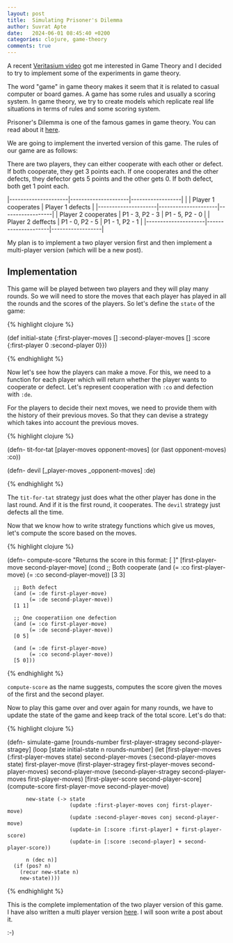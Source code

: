 ```yaml
---
layout: post
title:  Simulating Prisoner's Dilemma
author: Suvrat Apte
date:   2024-06-01 08:45:40 +0200
categories: clojure, game-theory
comments: true
---
```


A recent [Veritasium video](https://www.youtube.com/watch?v=mScpHTIi-kM) got me
interested in Game Theory and I decided to try to implement some of the
experiments in game theory.

The word "game" in game theory makes it seem that it is related to casual
computer or board games. A game has some rules and usually a scoring system.  In
game theory, we try to create models which replicate real life situations in
terms of rules and some scoring system.

Prisoner's Dilemma is one of the famous games in game theory. You can read about
it [here](https://en.wikipedia.org/wiki/Prisoner%27s_dilemma).

We are going to implement the inverted version of this game. The rules of our
game are as follows:

There are two players, they can either cooperate with each other or defect.  If
both cooperate, they get 3 points each. If one cooperates and the other defects,
they defector gets 5 points and the other gets 0. If both defect, both get 1
point each.

|---------------------|---------------------|------------------|
|                     | Player 1 cooperates | Player 1 defects |
|---------------------|---------------------|------------------|
| Player 2 cooperates | P1 - 3, P2 - 3      | P1 - 5, P2 - 0   |
| Player 2 deffects   | P1 - 0, P2 - 5      | P1 - 1, P2 - 1   |
|---------------------|---------------------|------------------|

My plan is to implement a two player version first and then implement a
multi-player version (which will be a new post).

## Implementation

This game will be played between two players and they will play many rounds. So
we will need to store the moves that each player has played in all the rounds
and the scores of the players. So let's define the `state` of the game:

{% highlight clojure %}

(def initial-state
  {:first-player-moves []
   :second-player-moves []
   :score {:first-player 0
           :second-player 0}})

{% endhighlight %}

Now let's see how the players can make a move. For this, we need to a function
for each player which will return whether the player wants to cooperate or
defect. Let's represent cooperation with `:co` and defection with `:de`.

For the players to decide their next moves, we need to provide them with the
history of their previous moves. So that they can devise a strategy which takes
into account the previous moves.

{% highlight clojure %}

(defn- tit-for-tat
  [player-moves opponent-moves]
  (or (last opponent-moves) :co))

(defn- devil
  [_player-moves _opponent-moves]
  :de)

{% endhighlight %}

The `tit-for-tat` strategy just does what the other player has done in the last
round. And if it is the first round, it cooperates.
The `devil` strategy just defects all the time.

Now that we know how to write strategy functions which give us moves, let's
compute the score based on the moves.

{% highlight clojure %}

(defn- compute-score
  "Returns the score in this format:
   [<first-player-score> <second-player-score>]"
  [first-player-move second-player-move]
  (cond
      ;; Both cooperate
      (and (= :co first-player-move)
           (= :co second-player-move))
      [3 3]

      ;; Both defect
      (and (= :de first-player-move)
           (= :de second-player-move))
      [1 1]

      ;; One cooperatiion one defection
      (and (= :co first-player-move)
           (= :de second-player-move))
      [0 5]

      (and (= :de first-player-move)
           (= :co second-player-move))
      [5 0]))

{% endhighlight %}

`compute-score` as the name suggests, computes the score given the moves of the
first and the second player.

Now to play this game over and over again for many rounds, we have to update the
state of the game and keep track of the total score. Let's do that:

{% highlight clojure %}

(defn- simulate-game
  [rounds-number first-player-stragey second-player-stragey]
  (loop [state initial-state
         n rounds-number]
    (let [first-player-moves (:first-player-moves state)
          second-player-moves (:second-player-moves state)
          first-player-move (first-player-stragey first-player-moves
                                                  second-player-moves)
          second-player-move (second-player-stragey second-player-moves
                                                    first-player-moves)
          [first-player-score second-player-score]
          (compute-score first-player-move
                         second-player-move)

          new-state (-> state
                        (update :first-player-moves conj first-player-move)
                        (update :second-player-moves conj second-player-move)
                        (update-in [:score :first-player] + first-player-score)
                        (update-in [:score :second-player] + second-player-score))

          n (dec n)]
      (if (pos? n)
        (recur new-state n)
        new-state))))

{% endhighlight %}

This is the complete implementation of the two player version of this game.
I have also written a multi player version [here](https://github.com/suvratapte/game-theory/blob/main/src/game_theory/multi_player.clj).
I will soon write a post about it.

:-)
